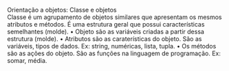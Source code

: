 Orientação a objetos: Classe e objetos	
Classe é um agrupamento de objetos similares que apresentam os mesmos atributos e métodos. É uma estrutura geral que possui características semelhantes (molde).
•	Objeto são as variáveis criadas a partir dessa estrutura (molde).
•	Atributos são as caraterísticas do objeto. São as variáveis, tipos de dados. Ex: string, numéricas, lista, tupla.
•	Os métodos são as ações do objeto. São as funções na linguagem de programação. Ex: somar, média.
